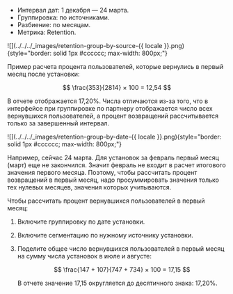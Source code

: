 - Интервал дат: 1 декабря — 24 марта.
- Группировка: по источниками.
- Разбиение: по месяцам.
- Метрика: Retention.

![](../../../_images/retention-group-by-source-{{ locale }}.png){style="border: solid 1px #cccccc; max-width: 800px;"}

Пример расчета процента пользователей, которые вернулись в первый месяц после установки:
 
$$ \frac{353}{2814} × 100 = 12,54 $$
 
В отчете отображается 17,20%. Числа отличаются из-за того, что в интерфейсе при группировке по партнеру отображается число всех вернувшихся пользователей, а процент возвращений рассчитывается только за завершенный интервал.

![](../../../_images/retention-group-by-date-{{ locale }}.png){style="border: solid 1px #cccccc; max-width: 800px;"}

Например, сейчас 24 марта. Для установок за февраль первый месяц (март) еще не закончился. Значит февраль не входит в расчет итогового значения первого месяца. Поэтому, чтобы рассчитать процент возвращений в первый месяц, надо просуммировать значения только тех нулевых месяцев, значения которых учитываются.
 
Чтобы рассчитать процент вернувшихся пользователей в первый месяц:
 
1. Включите группировку по дате установки.
2. Включите сегментацию по нужному источнику установки.
3. Поделите общее число вернувшихся пользователей в первый месяц на сумму числа установок в июле и августе:
     
    $$ \frac{147 + 107}{747 + 734} × 100 = 17,15 $$
    
    В отчете значение 17,15 округляется до десятичного знака: 17,20%.
    
